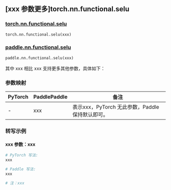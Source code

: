 ## [xxx 参数更多]torch.nn.functional.selu

### [torch.nn.functional.selu](https://pytorch.org/docs/1.13/generated/torch.nn.functional.selu.html#torch.nn.functional.selu)

```python
torch.nn.functional.selu(xxx)
```

### [paddle.nn.functional.selu](https://www.paddlepaddle.org.cn/documentation/docs/zh/api/paddle/nn/functional/selu_cn.html)

```python
paddle.nn.functional.selu(xxx)
```

其中 xxx 相比 xxx 支持更多其他参数，具体如下：

### 参数映射

| PyTorch | PaddlePaddle | 备注 |
| ------- | ------------ | ---- |
|    -    |    xxx    | 表示xxx，PyTorch 无此参数，Paddle 保持默认即可。 |

### 转写示例

#### xxx 参数：xxx
``` python
# PyTorch 写法:
xxx

# Paddle 写法:
xxx

# 注：xxx
```
